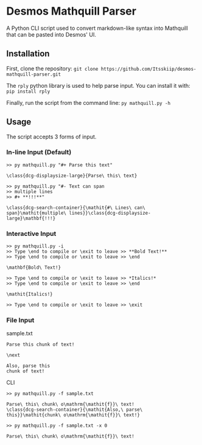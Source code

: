 # Desmos Mathquill Parser
A Python CLI script used to convert markdown-like syntax into Mathquill that
can be pasted into Desmos' UI.

## Installation
First, clone the repository:
```git clone https://github.com/Itsskiip/desmos-mathquill-parser.git```

The `rply` python library is used to help parse input. You can install it with:
```pip install rply```

Finally, run the script from the command line:
```py mathquill.py -h```

## Usage
The script accepts 3 forms of input.

### In-line Input (Default)
```
>> py mathquill.py "#+ Parse this text"

\class{dcg-displaysize-large}{Parse\ this\ text}
```

```
>> py mathquill.py "#- Text can span
>> multiple lines
>> #+ **!!!**"

\class{dcg-search-container}{\mathit{#\ Lines\ can\ span}\mathit{multiple\ li‌nes}}\class{dcg-displaysize-large}\mathbf{!!!}
```

### Interactive Input
```
>> py mathquill.py -i                  
>> Type \end to compile or \exit to leave >> **Bold Text!**
>> Type \end to compile or \exit to leave >> \end

\mathbf{Bold\ Text!}

>> Type \end to compile or \exit to leave >> *Italics!*   
>> Type \end to compile or \exit to leave >> \end

\mathit{Italics!}

>> Type \end to compile or \exit to leave >> \exit
```

### File Input

sample.txt
```
Parse this chunk of text!

\next

Also, parse this
chunk of text!
```

CLI
```
>> py mathquill.py -f sample.txt

Parse\ this\ chunk\ o\mathrm{\mathit{‌f‌}}\ text!
\class{dcg-search-container}{\mathit{Also,\ parse\ this}}\mathit{chunk\ o\mathrm{\mathit{‌f‌}}\ text!}

>> py mathquill.py -f sample.txt -x 0

Parse\ this\ chunk\ o\mathrm{\mathit{‌f‌}}\ text!
```